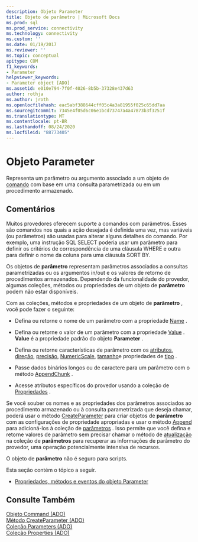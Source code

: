 ```yaml
---
description: Objeto Parameter
title: Objeto de parâmetro | Microsoft Docs
ms.prod: sql
ms.prod_service: connectivity
ms.technology: connectivity
ms.custom: ''
ms.date: 01/19/2017
ms.reviewer: ''
ms.topic: conceptual
apitype: COM
f1_keywords:
- Parameter
helpviewer_keywords:
- Parameter object [ADO]
ms.assetid: e010e794-7f0f-4026-8b5b-37328e437d63
author: rothja
ms.author: jroth
ms.openlocfilehash: eac5abf388644cff05c4a3a81955f025c65dd7aa
ms.sourcegitcommit: 7345e4f05d6c06e1bcd73747a4a47873b3f3251f
ms.translationtype: MT
ms.contentlocale: pt-BR
ms.lasthandoff: 08/24/2020
ms.locfileid: "88773405"
---
```

# <a name="parameter-object"></a>Objeto Parameter
Representa um parâmetro ou argumento associado a um objeto de [comando](./command-object-ado.md) com base em uma consulta parametrizada ou em um procedimento armazenado.  
  
## <a name="remarks"></a>Comentários  
 Muitos provedores oferecem suporte a comandos com parâmetros. Esses são comandos nos quais a ação desejada é definida uma vez, mas variáveis (ou parâmetros) são usadas para alterar alguns detalhes do comando. Por exemplo, uma instrução SQL SELECT poderia usar um parâmetro para definir os critérios de correspondência de uma cláusula WHERE e outra para definir o nome da coluna para uma cláusula SORT BY.  
  
 Os objetos de **parâmetro** representam parâmetros associados a consultas parametrizadas ou os argumentos in/out e os valores de retorno de procedimentos armazenados. Dependendo da funcionalidade do provedor, algumas coleções, métodos ou propriedades de um objeto de **parâmetro** podem não estar disponíveis.  
  
 Com as coleções, métodos e propriedades de um objeto de **parâmetro** , você pode fazer o seguinte:  
  
-   Defina ou retorne o nome de um parâmetro com a propriedade [Name](./name-property-ado.md) .  
  
-   Defina ou retorne o valor de um parâmetro com a propriedade [Value](./value-property-ado.md) . **Value** é a propriedade padrão do objeto **Parameter** .  
  
-   Defina ou retorne características de parâmetro com os [atributos](./attributes-property-ado.md), [direção](./direction-property.md), [precisão](./precision-property-ado.md), [NumericScale](./numericscale-property-ado.md), [tamanho](./size-property-ado-parameter.md)e propriedades de [tipo](./type-property-ado.md) .  
  
-   Passe dados binários longos ou de caractere para um parâmetro com o método [AppendChunk](./appendchunk-method-ado.md) .  
  
-   Acesse atributos específicos do provedor usando a coleção de [Propriedades](./properties-collection-ado.md) .  
  
 Se você souber os nomes e as propriedades dos parâmetros associados ao procedimento armazenado ou à consulta parametrizada que deseja chamar, poderá usar o método [CreateParameter](./createparameter-method-ado.md) para criar objetos de **parâmetro** com as configurações de propriedade apropriadas e usar o método [Append](./append-method-ado.md) para adicioná-los à coleção de [parâmetros](./parameters-collection-ado.md) . Isso permite que você defina e retorne valores de parâmetro sem precisar chamar o método de [atualização](./refresh-method-ado.md) na coleção de **parâmetros** para recuperar as informações de parâmetro do provedor, uma operação potencialmente intensiva de recursos.  
  
 O objeto de **parâmetro** não é seguro para scripts.  
  
 Esta seção contém o tópico a seguir.  
  
-   [Propriedades, métodos e eventos do objeto Parameter](./parameter-object-properties-methods-and-events.md)  
  
## <a name="see-also"></a>Consulte Também  
 [Objeto Command (ADO)](./command-object-ado.md)   
 [Método CreateParameter (ADO)](./createparameter-method-ado.md)   
 [Coleção Parameters (ADO)](./parameters-collection-ado.md)   
 [Coleção Properties (ADO)](./properties-collection-ado.md)
